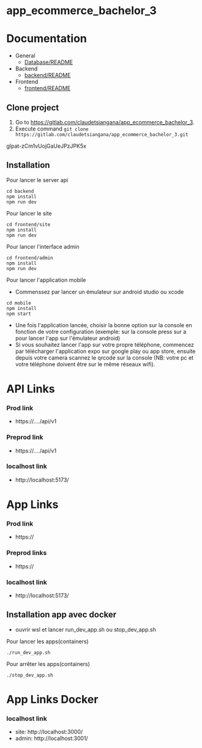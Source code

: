 # app_ecommerce_bachelor_3

# Documentation
- General
  - [Database/README](./config/database/README.md)
- Backend
  - [backend/README](./backend/README.md)
- Frontend
  - [frontend/README](./frontend/README.md)

## Clone project

1. Go to https://gitlab.com/claudetsiangana/app_ecommerce_bachelor_3.
2. Execute command `git clone https://gitlab.com/claudetsiangana/app_ecommerce_bachelor_3.git`  

glpat-zCm1vUojGaUeJPzJPK5x


## Installation
Pour lancer le server api
```
cd backend 
npm install
npm run dev
```
Pour lancer le site
```
cd frontend/site
npm install
npm run dev
```
Pour lancer l'interface admin
```
cd frontend/admin
npm install
npm run dev
```
Pour lancer l'application mobile
- Commenssez par lancer un émulateur sur android studio ou xcode 
```
cd mobile
npm install
npm start
```
- Une fois l'application lancée, choisir la bonne option sur la console en fonction de votre configuration (exemple: sur la console press sur a pour lancer l'app sur l'émulateur android) 
- Si vous souhaitez lancer l'app sur votre propre téléphone, commencez par télécharger l'application expo sur google play ou app store, ensuite depuis votre camera scannez le qrcode sur la console (NB: votre pc et votre téléphone doivent être sur le même réseaux wifi).


# API Links

<!-- Liens pour backend -->
### Prod link
* https://..../api/v1

### Preprod link
* https://..../api/v1

### localhost link
* http://localhost:5173/

<!-- liens pour frontend -->
# App Links

### Prod link
* https://

### Preprod links
* https://  

### localhost link
* http://localhost:5173/



<!-- App avec docker -->
## Installation app avec docker

* ouvrir wsl et lancer run_dev_app.sh ou stop_dev_app.sh  

Pour lancer les apps(containers)
```
./run_dev_app.sh
```

Pour arrêter les apps(containers)
```
./stop_dev_app.sh
```
# App Links Docker

### localhost link
* site:    http://localhost:3000/
* admin:    http://localhost:3001/